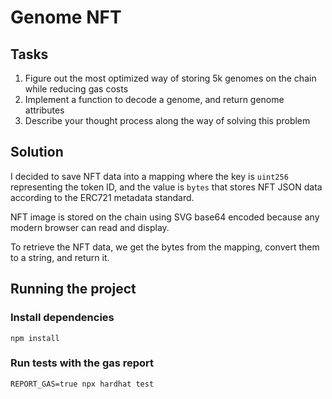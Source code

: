 # Genome NFT

## Tasks

1. Figure out the most optimized way of storing 5k genomes on the chain while reducing gas costs
2. Implement a function to decode a genome, and return genome attributes
3. Describe your thought process along the way of solving this problem

## Solution

I decided to save NFT data into a mapping where the key is `uint256` representing the token ID, and the value is `bytes` that stores NFT JSON data according to the ERC721 metadata standard.

NFT image is stored on the chain using SVG base64 encoded because any modern browser can read and display.

To retrieve the NFT data, we get the bytes from the mapping, convert them to a string, and return it.

## Running the project

### Install dependencies

```shell
npm install
```

### Run tests with the gas report

```shell
REPORT_GAS=true npx hardhat test
```
